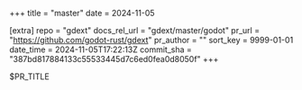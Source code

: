 +++
title = "master"
date = 2024-11-05

[extra]
repo = "gdext"
docs_rel_url = "gdext/master/godot"
pr_url = "https://github.com/godot-rust/gdext"
pr_author = ""
sort_key = 9999-01-01
date_time = 2024-11-05T17:22:13Z
commit_sha = "387bd817884133c55533445d7c6ed0fea0d8050f"
+++

$PR_TITLE
